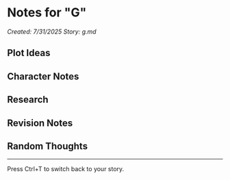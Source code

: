 # Notes for "G"

*Created: 7/31/2025*
*Story: g.md*

## Plot Ideas

## Character Notes

## Research

## Revision Notes

## Random Thoughts

---

Press Ctrl+T to switch back to your story.
